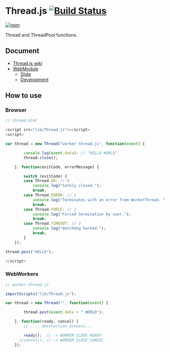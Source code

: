# Thread.js [![Build Status](https://travis-ci.org/uupaa/Thread.js.png)](http://travis-ci.org/uupaa/Thread.js)

[![npm](https://nodei.co/npm/uupaa.thread.js.png?downloads=true&stars=true)](https://nodei.co/npm/uupaa.thread.js/)

Thread and ThreadPool functions.

## Document

- [Thread.js wiki](https://github.com/uupaa/Thread.js/wiki/Thread)
- [WebModule](https://github.com/uupaa/WebModule)
    - [Slide](http://uupaa.github.io/Slide/slide/WebModule/index.html)
    - [Development](https://github.com/uupaa/WebModule/wiki/Development)

## How to use

### Browser

```js
// thread.html

<script src="lib/Thread.js"></script>
<script>

var thread = new Thread("worker-thread.js", function(event) {

        console.log(event.data); // "HELLO WORLD"
        thread.close();

    }, function(exitCode, errorMessage) {

        switch (exitCode) {
        case Thread.OK: // 0
            console.log("Safely closed.");
            break;
        case Thread.ERROR: // 1
            console.log("Terminates with an error from WorkerThread. " + errorMessage);
            break;
        case Thread.FORCE: // 2
            console.log("Forced termination by user.");
            break;
        case Thread.TIMEOUT: // 3
            console.log("Watchdog barked.");
            break;
        }
    });

thread.post("HELLO");

</script>
```

### WebWorkers

```js
// worker-thread.js

importScripts("lib/Thread.js");

var thread = new Thread("", function(event) {

        thread.post(event.data + " WORLD");

    }, function(ready, cancel) {
        // .... destruction process...

        ready();  // -> WORKER_CLOSE_READY
      //cancel(); // -> WORKER_CLOSE_CANCEL
    });

```

